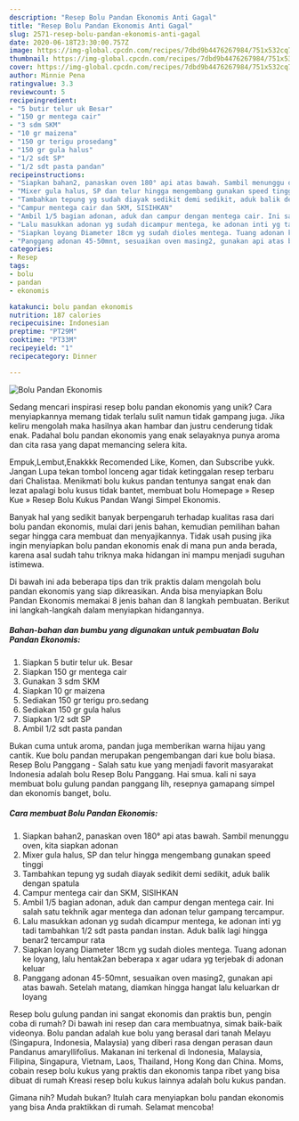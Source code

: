 ```yaml
---
description: "Resep Bolu Pandan Ekonomis Anti Gagal"
title: "Resep Bolu Pandan Ekonomis Anti Gagal"
slug: 2571-resep-bolu-pandan-ekonomis-anti-gagal
date: 2020-06-18T23:30:00.757Z
image: https://img-global.cpcdn.com/recipes/7dbd9b4476267984/751x532cq70/bolu-pandan-ekonomis-foto-resep-utama.jpg
thumbnail: https://img-global.cpcdn.com/recipes/7dbd9b4476267984/751x532cq70/bolu-pandan-ekonomis-foto-resep-utama.jpg
cover: https://img-global.cpcdn.com/recipes/7dbd9b4476267984/751x532cq70/bolu-pandan-ekonomis-foto-resep-utama.jpg
author: Minnie Pena
ratingvalue: 3.3
reviewcount: 5
recipeingredient:
- "5 butir telur uk Besar"
- "150 gr mentega cair"
- "3 sdm SKM"
- "10 gr maizena"
- "150 gr terigu prosedang"
- "150 gr gula halus"
- "1/2 sdt SP"
- "1/2 sdt pasta pandan"
recipeinstructions:
- "Siapkan bahan2, panaskan oven 180° api atas bawah. Sambil menunggu oven, kita siapkan adonan"
- "Mixer gula halus, SP dan telur hingga mengembang gunakan speed tinggi"
- "Tambahkan tepung yg sudah diayak sedikit demi sedikit, aduk balik dengan spatula"
- "Campur mentega cair dan SKM, SISIHKAN"
- "Ambil 1/5 bagian adonan, aduk dan campur dengan mentega cair. Ini salah satu tekhnik agar mentega dan adonan telur gampang tercampur."
- "Lalu masukkan adonan yg sudah dicampur mentega, ke adonan inti yg tadi tambahkan 1/2 sdt pasta pandan instan. Aduk balik lagi hingga benar2 tercampur rata"
- "Siapkan loyang Diameter 18cm yg sudah dioles mentega. Tuang adonan ke loyang, lalu hentak2an beberapa x agar udara yg terjebak di adonan keluar"
- "Panggang adonan 45-50mnt, sesuaikan oven masing2, gunakan api atas bawah. Setelah matang, diamkan hingga hangat lalu keluarkan dr loyang"
categories:
- Resep
tags:
- bolu
- pandan
- ekonomis

katakunci: bolu pandan ekonomis 
nutrition: 187 calories
recipecuisine: Indonesian
preptime: "PT29M"
cooktime: "PT33M"
recipeyield: "1"
recipecategory: Dinner

---
```



![Bolu Pandan Ekonomis](https://img-global.cpcdn.com/recipes/7dbd9b4476267984/751x532cq70/bolu-pandan-ekonomis-foto-resep-utama.jpg)

Sedang mencari inspirasi resep bolu pandan ekonomis yang unik? Cara menyiapkannya memang tidak terlalu sulit namun tidak gampang juga. Jika keliru mengolah maka hasilnya akan hambar dan justru cenderung tidak enak. Padahal bolu pandan ekonomis yang enak selayaknya punya aroma dan cita rasa yang dapat memancing selera kita.

Empuk,Lembut,Enakkkk Recomended Like, Komen, dan Subscribe yukk. Jangan Lupa tekan tombol lonceng agar tidak ketinggalan resep terbaru dari Chalistaa. Menikmati bolu kukus pandan tentunya sangat enak dan lezat apalagi bolu kusus tidak bantet, membuat bolu Homepage » Resep Kue » Resep Bolu Kukus Pandan Wangi Simpel Ekonomis.

Banyak hal yang sedikit banyak berpengaruh terhadap kualitas rasa dari bolu pandan ekonomis, mulai dari jenis bahan, kemudian pemilihan bahan segar hingga cara membuat dan menyajikannya. Tidak usah pusing jika ingin menyiapkan bolu pandan ekonomis enak di mana pun anda berada, karena asal sudah tahu triknya maka hidangan ini mampu menjadi suguhan istimewa.


Di bawah ini ada beberapa tips dan trik praktis dalam mengolah bolu pandan ekonomis yang siap dikreasikan. Anda bisa menyiapkan Bolu Pandan Ekonomis memakai 8 jenis bahan dan 8 langkah pembuatan. Berikut ini langkah-langkah dalam menyiapkan hidangannya.

<!--inarticleads1-->

##### Bahan-bahan dan bumbu yang digunakan untuk pembuatan Bolu Pandan Ekonomis:

1. Siapkan 5 butir telur uk. Besar
1. Siapkan 150 gr mentega cair
1. Gunakan 3 sdm SKM
1. Siapkan 10 gr maizena
1. Sediakan 150 gr terigu pro.sedang
1. Sediakan 150 gr gula halus
1. Siapkan 1/2 sdt SP
1. Ambil 1/2 sdt pasta pandan


Bukan cuma untuk aroma, pandan juga memberikan warna hijau yang cantik. Kue bolu pandan merupakan pengembangan dari kue bolu biasa. Resep Bolu Panggang - Salah satu kue yang menjadi favorit masyarakat Indonesia adalah bolu Resep Bolu Panggang. Hai smua. kali ni saya membuat bolu gulung pandan panggang lih, resepnya gamapang simpel dan ekonomis banget, bolu. 

<!--inarticleads2-->

##### Cara membuat Bolu Pandan Ekonomis:

1. Siapkan bahan2, panaskan oven 180° api atas bawah. Sambil menunggu oven, kita siapkan adonan
1. Mixer gula halus, SP dan telur hingga mengembang gunakan speed tinggi
1. Tambahkan tepung yg sudah diayak sedikit demi sedikit, aduk balik dengan spatula
1. Campur mentega cair dan SKM, SISIHKAN
1. Ambil 1/5 bagian adonan, aduk dan campur dengan mentega cair. Ini salah satu tekhnik agar mentega dan adonan telur gampang tercampur.
1. Lalu masukkan adonan yg sudah dicampur mentega, ke adonan inti yg tadi tambahkan 1/2 sdt pasta pandan instan. Aduk balik lagi hingga benar2 tercampur rata
1. Siapkan loyang Diameter 18cm yg sudah dioles mentega. Tuang adonan ke loyang, lalu hentak2an beberapa x agar udara yg terjebak di adonan keluar
1. Panggang adonan 45-50mnt, sesuaikan oven masing2, gunakan api atas bawah. Setelah matang, diamkan hingga hangat lalu keluarkan dr loyang


Resep bolu gulung pandan ini sangat ekonomis dan praktis bun, pengin coba di rumah? Di bawah ini resep dan cara membuatnya, simak baik-baik videonya. Bolu pandan adalah kue bolu yang berasal dari tanah Melayu (Singapura, Indonesia, Malaysia) yang diberi rasa dengan perasan daun Pandanus amaryllifolius. Makanan ini terkenal di Indonesia, Malaysia, Filipina, Singapura, Vietnam, Laos, Thailand, Hong Kong dan China. Moms, cobain resep bolu kukus yang praktis dan ekonomis tanpa ribet yang bisa dibuat di rumah Kreasi resep bolu kukus lainnya adalah bolu kukus pandan. 

Gimana nih? Mudah bukan? Itulah cara menyiapkan bolu pandan ekonomis yang bisa Anda praktikkan di rumah. Selamat mencoba!
